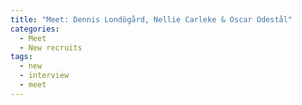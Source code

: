 ```yaml
---
title: "Meet: Dennis Londögård, Nellie Carleke & Oscar Odestål"
categories:
  - Meet
  - New recruits
tags:
  - new
  - interview
  - meet
---
```


<!--stackedit_data:
eyJoaXN0b3J5IjpbMTMxMjMzMTM3XX0=
-->